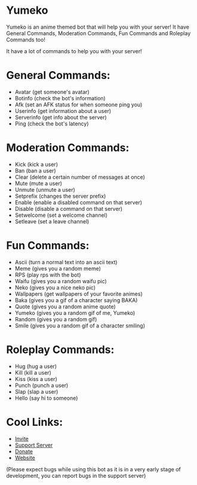 # Yumeko

Yumeko is an anime themed bot that will help you with your server! It have General Commands, Moderation Commands, Fun Commands and Roleplay Commands too!

It have a lot of commands to help you with your server!

# General Commands:

- Avatar (get someone's avatar)
- Botinfo (check the bot's information)
- Afk (set an AFK status for when someone ping you)
- Userinfo (get information about a user)
- Serverinfo (get info about the server)
- Ping (check the bot's latency)

# Moderation Commands:

- Kick (kick a user)
- Ban (ban a user)
- Clear (delete a certain number of messages at once)
- Mute (mute a user)
- Unmute (unmute a user)
- Setprefix (changes the server prefix)
- Enable (enable a disabled command on that server)
- Disable (disable a command on that server)
- Setwelcome (set a welcome channel)
- Setleave (set a leave channel)

# Fun Commands:

- Ascii (turn a normal text into an ascii text)
- Meme (gives you a random meme)
- RPS (play rps with the bot)
- Waifu (gives you a random waifu pic)
- Neko (gives you a nice neko pic)
- Wallpapers (get wallpapers of your favorite animes)
- Baka (gives you a gif of a character saying BAKA)
- Quote (gives you a random anime quote)
- Yumeko (gives you a random gif of me, Yumeko)
- Random (gives you a random gif)
- Smile (gives you a random gif of a character smiling)

# Roleplay Commands:

- Hug (hug a user)
- Kill (kill a user)
- Kiss (kiss a user)
- Punch (punch a user)
- Slap (slap a user)
- Hello (say hi to someone)

 # Cool Links:

- [Invite](https://discord.com/oauth2/authorize?client_id=784132536631558184&scope=bot&permissions=8)
- [Support Server](https://discord.gg/AtcYJyMJrp)
- [Donate](https://donatebot.io/checkout/784033987198451733)
- [Website](https://yumeko.mobirisesite.com)

(Please expect bugs while using this bot as it is in a very early stage of development, you can report bugs in the support server)
